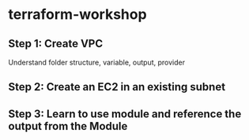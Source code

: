 # terraform-workshop

## Step 1: Create VPC

Understand folder structure, variable, output, provider

## Step 2: Create an EC2 in an existing subnet

## Step 3: Learn to use module and reference the output from the Module
